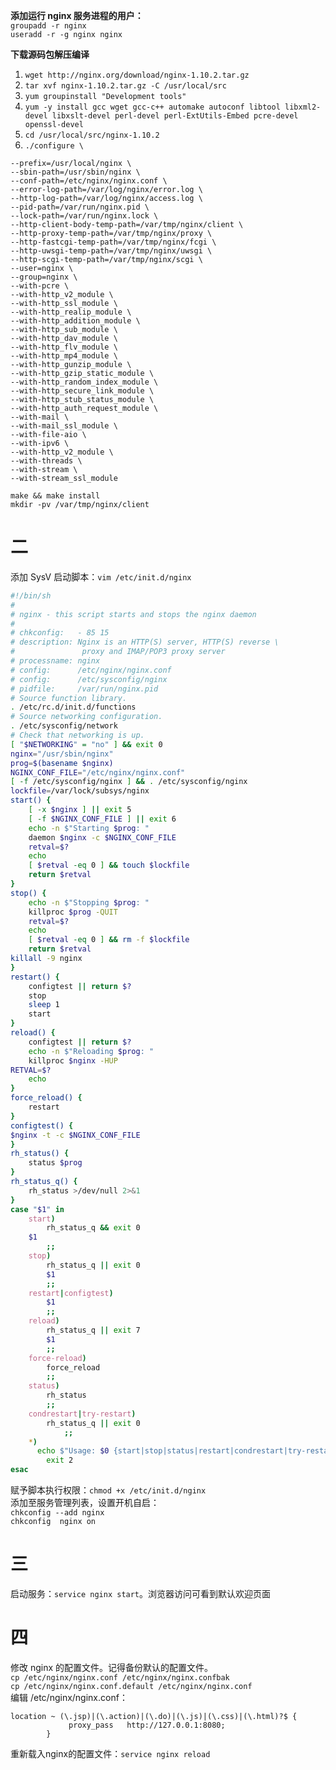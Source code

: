 

**添加运行 nginx 服务进程的用户：**  
`groupadd -r nginx`  
`useradd -r -g nginx nginx`  



**下载源码包解压编译**  
1. `wget http://nginx.org/download/nginx-1.10.2.tar.gz`  
2. `tar xvf nginx-1.10.2.tar.gz -C /usr/local/src`  
3. `yum groupinstall "Development tools" `  
4. `yum -y install gcc wget gcc-c++ automake autoconf libtool libxml2-devel libxslt-devel perl-devel perl-ExtUtils-Embed pcre-devel openssl-devel`
5. `cd /usr/local/src/nginx-1.10.2`  
6. `./configure \`  










```
--prefix=/usr/local/nginx \
--sbin-path=/usr/sbin/nginx \
--conf-path=/etc/nginx/nginx.conf \
--error-log-path=/var/log/nginx/error.log \
--http-log-path=/var/log/nginx/access.log \
--pid-path=/var/run/nginx.pid \
--lock-path=/var/run/nginx.lock \
--http-client-body-temp-path=/var/tmp/nginx/client \
--http-proxy-temp-path=/var/tmp/nginx/proxy \
--http-fastcgi-temp-path=/var/tmp/nginx/fcgi \
--http-uwsgi-temp-path=/var/tmp/nginx/uwsgi \
--http-scgi-temp-path=/var/tmp/nginx/scgi \
--user=nginx \
--group=nginx \
--with-pcre \
--with-http_v2_module \
--with-http_ssl_module \
--with-http_realip_module \
--with-http_addition_module \
--with-http_sub_module \
--with-http_dav_module \
--with-http_flv_module \
--with-http_mp4_module \
--with-http_gunzip_module \
--with-http_gzip_static_module \
--with-http_random_index_module \
--with-http_secure_link_module \
--with-http_stub_status_module \
--with-http_auth_request_module \
--with-mail \
--with-mail_ssl_module \
--with-file-aio \
--with-ipv6 \
--with-http_v2_module \
--with-threads \
--with-stream \
--with-stream_ssl_module
```




`make && make install`  
`mkdir -pv /var/tmp/nginx/client`  







# 二  

添加 SysV 启动脚本：`vim /etc/init.d/nginx`  

```sh
#!/bin/sh 
# 
# nginx - this script starts and stops the nginx daemon 
# 
# chkconfig:   - 85 15 
# description: Nginx is an HTTP(S) server, HTTP(S) reverse \ 
#               proxy and IMAP/POP3 proxy server 
# processname: nginx 
# config:      /etc/nginx/nginx.conf 
# config:      /etc/sysconfig/nginx 
# pidfile:     /var/run/nginx.pid 
# Source function library. 
. /etc/rc.d/init.d/functions
# Source networking configuration. 
. /etc/sysconfig/network
# Check that networking is up. 
[ "$NETWORKING" = "no" ] && exit 0
nginx="/usr/sbin/nginx"
prog=$(basename $nginx)
NGINX_CONF_FILE="/etc/nginx/nginx.conf"
[ -f /etc/sysconfig/nginx ] && . /etc/sysconfig/nginx
lockfile=/var/lock/subsys/nginx
start() {
    [ -x $nginx ] || exit 5
    [ -f $NGINX_CONF_FILE ] || exit 6
    echo -n $"Starting $prog: " 
    daemon $nginx -c $NGINX_CONF_FILE
    retval=$?
    echo 
    [ $retval -eq 0 ] && touch $lockfile
    return $retval
}
stop() {
    echo -n $"Stopping $prog: " 
    killproc $prog -QUIT
    retval=$?
    echo 
    [ $retval -eq 0 ] && rm -f $lockfile
    return $retval
killall -9 nginx
}
restart() {
    configtest || return $?
    stop
    sleep 1
    start
}
reload() {
    configtest || return $?
    echo -n $"Reloading $prog: " 
    killproc $nginx -HUP
RETVAL=$?
    echo 
}
force_reload() {
    restart
}
configtest() {
$nginx -t -c $NGINX_CONF_FILE
}
rh_status() {
    status $prog
}
rh_status_q() {
    rh_status >/dev/null 2>&1
}
case "$1" in
    start)
        rh_status_q && exit 0
    $1
        ;;
    stop)
        rh_status_q || exit 0
        $1
        ;;
    restart|configtest)
        $1
        ;;
    reload)
        rh_status_q || exit 7
        $1
        ;;
    force-reload)
        force_reload
        ;;
    status)
        rh_status
        ;;
    condrestart|try-restart)
        rh_status_q || exit 0
            ;;
    *)
      echo $"Usage: $0 {start|stop|status|restart|condrestart|try-restart|reload|force-reload|configtest}" 
        exit 2
esac
```

赋予脚本执行权限：`chmod +x /etc/init.d/nginx`  
添加至服务管理列表，设置开机自启：  
`chkconfig --add nginx`  
`chkconfig  nginx on`  




# 三

启动服务：`service nginx start`。浏览器访问可看到默认欢迎页面  










# 四

修改 nginx 的配置文件。记得备份默认的配置文件。  
`cp /etc/nginx/nginx.conf /etc/nginx/nginx.confbak`  
`cp /etc/nginx/nginx.conf.default /etc/nginx/nginx.conf`  
编辑 /etc/nginx/nginx.conf：  


```
location ~ (\.jsp)|(\.action)|(\.do)|(\.js)|(\.css)|(\.html)?$ {
             proxy_pass   http://127.0.0.1:8080;
        }
```
         
重新载入nginx的配置文件：`service nginx reload`  



